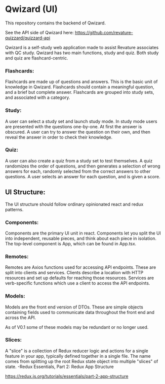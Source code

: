 # Qwizard (UI)
This repository contains the backend of Qwizard.

See the API side of Qwizard here:
https://github.com/revature-quizzard/quizzard-api

Qwizard is a self-study web application made to assist Revature associates
with QC study. Qwizard has two main functions, study and quiz.
Both study and quiz are flashcard-centric.

### Flashcards:
Flashcards are made up of questions and answers. This is the basic
unit of knowledge in Qwizard. Flashcards should contain a meaningful
question, and a brief but complete answer. Flashcards are grouped into
study sets, and associated with a category.

### Study:
A user can select a study set and launch study mode. In study mode users
are presented with the questions one-by-one. At first the answer is obscured.
A user can try to answer the question on their own, and then reveal the answer
in order to check their knowledge.

### Quiz:
A user can also create a quiz from a study set to test themselves. A quiz
randomizes the order of questions, and then generates a selection of wrong
answers for each, randomly selected from the correct answers to other
questions. A user selects an answer for each question, and is given a score.

## UI Structure:
The UI structure should follow ordinary opinionated react and redux patterns.

### Components:
Components are the primary UI unit in react. Components let you split 
the UI into independent, reusable pieces, and think about each piece in isolation.
The top-level component is App, which can be found in App.tsx.

### Remotes:
Remotes are Axios functions used for accessing API endpoints. These are split into 
clients and services. Clients describe a location with HTTP resources and set up 
defaults for reaching those resources. Services are verb-specific functions 
which use a client to access the API endpoints.

### Models:
Models are the front end version of DTOs. These are simple objects containing fields 
used to communicate data throughout the front end and across the API.

As of V0.1 some of these models may be redundant or no longer used.

### Slices:
A "slice" is a collection of Redux reducer logic and actions for a single 
feature in your app, typically defined together in a single file. The name 
comes from splitting up the root Redux state object into multiple "slices" 
of state. -Redux Essentials, Part 2: Redux App Structure
 
 https://redux.js.org/tutorials/essentials/part-2-app-structure